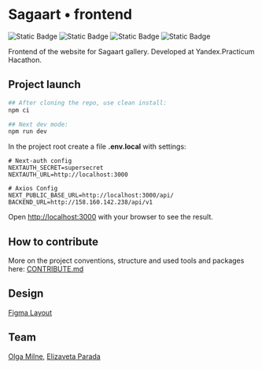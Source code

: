 # Sagaart • frontend

![Static Badge](https://img.shields.io/badge/status-in_progress-yellow) ![Static Badge](https://img.shields.io/badge/Next.js-gray?logo=Next.js) ![Static Badge](https://img.shields.io/badge/TypeScript-gray?logo=TypeScript) ![Static Badge](https://img.shields.io/badge/Mantine-gray?logo=Mantine)

Frontend of the website for Sagaart gallery. Developed at Yandex.Practicum Hacathon.

## Project launch

```bash
## After cloning the repo, use clean install:
npm ci

## Next dev mode:
npm run dev
```

In the project root create a file **.env.local** with settings:

```
# Next-auth config
NEXTAUTH_SECRET=supersecret
NEXTAUTH_URL=http://localhost:3000

# Axios Config
NEXT_PUBLIC_BASE_URL=http://localhost:3000/api/
BACKEND_URL=http://158.160.142.238/api/v1
```

Open [http://localhost:3000](http://localhost:3000) with your browser to see the result.

## How to contribute

More on the project conventions, structure and used tools and packages here: [CONTRIBUTE.md](/CONTRIBUTE.md)

<!-- ### Env

Адреса приложения и API необходимо указать в файле **.env** в корне проекта.

#### Пример .env файла

```text
VITE_BASE_URL=http://localhost:3000
VITE_API_URL=http://localhost:3000/api
``` -->

## Design

[Figma Layout](https://www.figma.com/design/u5iyOL3rRXAvv38LujjHOZ/%C2%AB%D0%9A%D0%BE%D0%BC%D0%B0%D0%BD%D0%B4%D0%B0-2%C2%BB-%D0%A5%D0%B0%D0%BA%D0%B0%D1%82%D0%BE%D0%BD%2B-%D0%A1%D0%B0%D0%B0%D0%B3%D0%B0%D1%80%D1%82?node-id=0%3A1&t=zHQXudZWC1i5rPIQ-1)

## Team

[Olga Milne](https://github.com/helgamilne), [Elizaveta Parada](https://github.com/Elizaveta-Parada)
